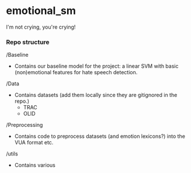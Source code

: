 # emotional_sm
I'm not crying, you're crying!



### Repo structure


/Baseline
- Contains our baseline model for the project: a linear SVM with basic (non)emotional features for hate speech detection.


/Data
- Contains datasets (add them locally since they are gitignored in the repo.)
  - TRAC
  - OLID

/Preprocessing
- Contains code to preprocess datasets (and emotion lexicons?) into the VUA format etc.

/utils
- Contains various 
